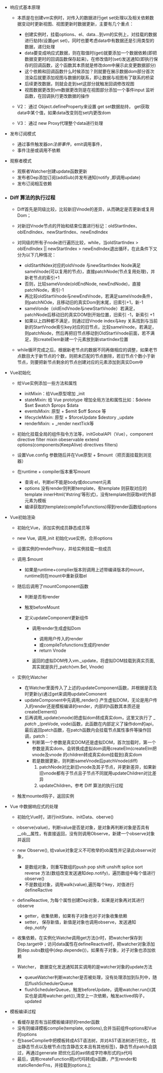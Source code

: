 - 响应式基本原理
  
  - 本质是在创建vm实例时，对传入的数据进行get set处理以及相关依赖数据变动时更新视图、视图更新时数据更新，主要有几个重点：
    - 创建实例时，挂载options、el、data...到vm的实例上，对挂载的数据进行劫持(设置get set)，同时也要考虑data中有数据还是引用类型的数据，递归处理
    - data要变成响应式数据，则在取值时(get)就要添加一个数据依赖(即把数据变更时的回调函数保存起来)，在修改值时(set)发送通知(即执行保存的回调函数，这个函数其本质就是修改dom中展示此变更数据部分)
    - 这个依赖和回调函数什么时候添加？则就要在展示数据dom部分首次渲染后就要添加视图与数据的联系，即让数据与视图有了联系的桥梁
    - 后续更改数据，则就会走到set这部分就触发回调修改视图
    - 视图数据更改到vm数据更改则是在视图部分添加一个事件input 监听函数，在回调执行更改数据的操作
  
  - V2： 通过 Object.defineProperty来设置 get set数据劫持， get获取data中某个值，如果data改变则在set内更改dom
  - V3： 通过 new Proxy代理整个data进行处理

- 发布订阅模式
  - 通过事件触发器$on注册事件，$emit调用事件，
  - 事件注册或调用不依赖
- 观察者模式
  - 观察者Watcher创建update函数更新
  - 发布者Dep添加订阅(addSub)并发布通知(notify ,即调用update)
  - 发布订阅相互依赖

- ### Diff 算法的执行过程

  - Diff首先是同级比较，比较新旧Vnode的差异，从而确定是否更新或复用Dom；
  - 对新旧Vnode节点的开始和结束位置进行标记：oldStartIndex、oblEndIndex、newStartIndex、newEndIndex
  - 对同级的所有子node进行遍历比较，while，当oldStartIndex > oblEndIndex || newStartIndex > newEndIndex退出循环，在此条件下又分为以下几种情况：
    - oldStartINdex对应的oldVnode 与newStartIndex Node满足sameVnode(可以复用的节点)，直接patchNode(节点复用处理)，并新老节点的索引+1
    - 否则，比较sameVonde(oldEndNode, newEndNode)，直接patchNode，索引-1
    - 再比较oldStartVnode与newEndVnode，若满足sameVnode条件，则patchNOde，且移动旧的真实Dom到末尾，旧索引+1，新-1
    - sameVonde（oldEndVnode与newStartVnode）若满足，patchNode后移动旧的真实DOM到开始位置，旧索引 -1，新索引 +1
    - 如果以上四种都不满足，则通过旧Vnode index与key 关系找到与当前新的StartVnode索引key对应的旧节点，比较sameVnode，若满足，则patchNode，然后再把旧节点移动到OldStartVnode前面，若不满足，则createElem新建一个元素放到新startIndex位置

  - while循环完成之后，根据新老节点的数据不同再做相应的调整，如果老节点数目大于新节点的个数，则把未匹配的节点删除，若旧节点个数小于新节点，则要把新节点剩余的节点创建对应的元素添加到真实Dom中

- Vue初始化

  - 给Vue实例添加一些方法和属性
    - initMixin：给Vue原型增加 _init
    - stateMixin: 给 Vue prototype 增加全局方法和属性比如：$delete $set $watch $props $data
    - eventsMixin: 原型 + $emit $off $once 等
    - lifecycleMixin: 原型 + $forceUpdate $destory _update
    - renderMixin: + _render nextTick等

  - 初始化挂载全局的组件指令方法等，initGobalAPI（Vue），component directive filter mixin obeservable  extend options(components(KeepAlive) directives filters)
  - 设置Vue.config 参数随后并在Vue原型 + $mount（把页面挂载到浏览器）
  - 在runtime + compiler版本重写mount
    - 查询 el，判断el不能是body或document元素
    - options 没有render则判断template，有template 则获取对应的template innerHtml(‘#string’等形式)，没有template则获取el的外部元素为模板
    - 编译获取的template(compileTofunctions)得到render函数给options

- Vue初始渲染

  - 初始化Vue，添加实例成员静态成员等

  - new Vue, 调用_init 初始化vue实例，合并options

  - 设置实例的renderProxy，并给实例挂载一些成员

  - 调用.$mount

    - 如果是runtime+complier版本则调用上述带编译版本的mount，runtime则在mount中重新获取el

  - 随后后调用了mountComponent函数

    - 判断是否有render

    - 触发beforeMount 

    - 定义updateComponent更新组件

      - 调用render生成虚拟Dom
        - 调用用户传入的render
        - 或compileTofunctions生成的render
        - return Vnode

      - 返回的虚拟DOM传入vm._update，将虚拟DOM挂载到真实页面, 其实就是执行_patch(vm.$el, Vnode)

  - 实例化Watcher
    - 在Watcher里面传入了上述的updateComponent函数，并根据是否及时更新(y)通过get来调用updateComonent
    - updateComponent中先调用_render() 产生虚拟DOM，无论是用户传入的render还是模板编译的render，内部的h函数其本质还是createElement()
    - 后再调用_update(vnode)把虚拟dom转成真实dom，这里又执行了 _ _patch_ _(preVode, vode)函数，此函数在内部定义了操作dom的api，最后返回patch函数，在patch函数内会挂载节点属性事件等操作回调，patch：
       - 判断第一个参数是真实DOM还是虚拟DOM，首次加载时，第一个参数是真实dom，会转换成虚拟dom调用createElm(createElm把vnode及vnode 的children转成真实dom挂载到)真实dom
       - 若是数据更新，则判断sameVnode后patchVnode(diff)
         1. patchNode对比新旧vnode及其子节点，并更新差异，如果新旧vnode都有子节点且子节点不同就用updateChildren对比差异
         2. updateChildren，参考 Diff 算法的执行过程

  - 触发mounted钩子，返回实例

- Vue 中数据响应式的处理

  - 初始化Vue时，进行initState、initData、oberve()
  - observe(value)，判断value是否是对象，是对象再判断对象是否具有__ob__属性，有直接返回，没有则调用Observe，新建一个observe对象并返回
  - new Observe(), 给value对象定义不可枚举的ob属性并记录此observe对象，
    - 是数组对象，则重写数组的push pop shift unshift splice sort reverse 方法(数组改变发送通知dep.notify)，遍历数组中每个值进行observe()
    - 不是数组对象，调用walk(value),遍历每个key，对值进行defineRactive

  - defineReactive, 为每个属性创建Dep对象，如果是对象再对其进行observe
    - getter，收集依赖，如果有子对象也对子对象收集依赖
    - setter， 保存新值，新值是对象也调用observe，发送通知dep.,notify

  - 收集依赖，在实例化Watche调用get方法()r时，把watcher保存到Dep.target中；访问data属性在defineReactive时，把watcher对象添加到dep.subs数组中(dep.depende())，如果有子对象，对子对象也添加依赖
  - Watcher， 数据变化发送通知其实调用的是watcher对象的update方法
    - queueWatcher判断watcher是否被处理，没有处理添加到队列中，随后flushSchedulerQueue
    - flushSchedulerQueue，触发beforeUpdate，调用watcher.run()(其实也是调用watcher.get()),清空上一次依赖，触发actived钩子，updated

- 模板编译过程
  - 看缓存是否有当前模板编译好的render函数
  - 没有则编译模板complie(template, options),合并当前组件options和Vue的options
  - 在baseComplie中把模板转成AST语法树，并对AST语法树进行优化，找出静态节点以及根节点(包含静态文本且有其他标签)，静态节点patch会跳过，再通过generate 把优化后的ast转成字符串形式的js代吗
  - 最后，调用createFunction把js代吗转成js函数，产生render和staticRenderFns，并挂载到options上
